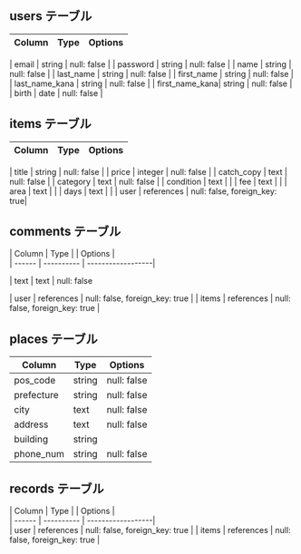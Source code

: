 ## users テーブル

| Column         | Type   | Options     |
| --------       | ------ | ----------- |

| email          | string | null: false |
| password       | string | null: false |
| name           | string | null: false |
| last_name      | string | null: false |
| first_name     | string | null: false |
| last_name_kana | string | null: false |
| first_name_kana| string | null: false |
| birth          | date   | null: false |

## items  テーブル

| Column       | Type             | Options     |
| ------       | ------           | ----------- |

| title        | string           | null: false |
| price        | integer          | null: false |
| catch_copy   | text             | null: false |
| category     | text             | null: false |
| condition    | text             |             |
| fee          | text             |             |
| area         | text             |             |
| days         | text             |             |
| user         | references       | null: false, foreign_key: true|



## comments  テーブル

| Column        | Type       | 
| Options         |  
| ------        | ---------- | ------------------|

| text          | text       | null: false 
                  
| user          | references | null: false, foreign_key: true |
| items         | references | null: false, foreign_key: true |


## places  テーブル

| Column       | Type             | Options          |
| ------       | ------           | -----------      |
| pos_code     | string           | null: false      |
| prefecture   | string           | null: false      |
| city         | text             | null: false      |
| address      | text             | null: false      |
| building     | string           |                  |
| phone_num    | string           | null: false      |

## records  テーブル
| Column        | Type       |
| Options         |  
| ------        | ---------- |      ------------------|                 
| user          | references | null: false, foreign_key: true |
| items         | references | null: false, foreign_key: true |

